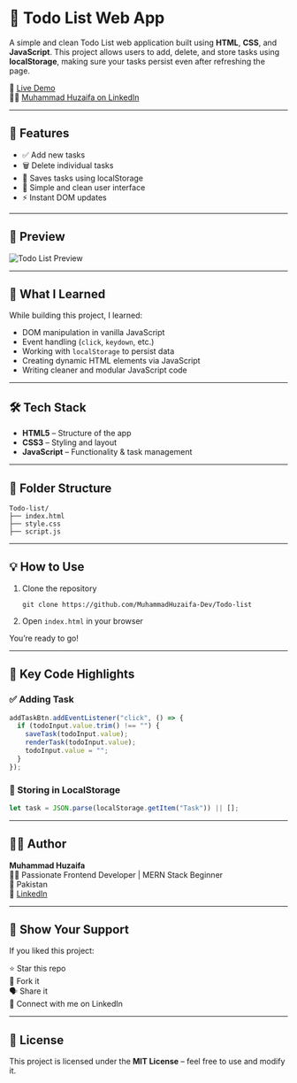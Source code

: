 
# 📝 Todo List Web App

A simple and clean Todo List web application built using **HTML**, **CSS**, and **JavaScript**. This project allows users to add, delete, and store tasks using **localStorage**, making sure your tasks persist even after refreshing the page.

🔗 [Live Demo](https://todo-list-git-main-huzaifas-projects-827a906f.vercel.app/)  
👨‍💻 [Muhammad Huzaifa on LinkedIn](https://www.linkedin.com/in/muhammad-huzaifa-a31907333/?originalSubdomain=pk)

---

## 🚀 Features

- ✅ Add new tasks
- 🗑️ Delete individual tasks
- 💾 Saves tasks using localStorage
- 🌙 Simple and clean user interface
- ⚡ Instant DOM updates

---

## 📸 Preview

![Todo List Preview](https://user-images.githubusercontent.com/00000000/your-screenshot-link.jpg) <!-- Optional: Replace with your image URL -->

---

## 🧠 What I Learned

While building this project, I learned:

- DOM manipulation in vanilla JavaScript
- Event handling (`click`, `keydown`, etc.)
- Working with `localStorage` to persist data
- Creating dynamic HTML elements via JavaScript
- Writing cleaner and modular JavaScript code

---

## 🛠️ Tech Stack

- **HTML5** – Structure of the app  
- **CSS3** – Styling and layout  
- **JavaScript** – Functionality & task management

---

## 📂 Folder Structure

```
Todo-list/
├── index.html
├── style.css
├── script.js
```

---

## 💡 How to Use

1. Clone the repository  
   ```
   git clone https://github.com/MuhammadHuzaifa-Dev/Todo-list
   ```
2. Open `index.html` in your browser

You’re ready to go!

---

## 🧩 Key Code Highlights

### ✅ Adding Task
```js
addTaskBtn.addEventListener("click", () => {
  if (todoInput.value.trim() !== "") {
    saveTask(todoInput.value);
    renderTask(todoInput.value);
    todoInput.value = "";
  }
});
```

### 💾 Storing in LocalStorage
```js
let task = JSON.parse(localStorage.getItem("Task")) || [];
```

---

## 🙋‍♂️ Author

**Muhammad Huzaifa**  
🧑‍💻 Passionate Frontend Developer | MERN Stack Beginner  
📍 Pakistan  
🔗 [LinkedIn](https://www.linkedin.com/in/muhammad-huzaifa-a31907333/?originalSubdomain=pk)

---

## 🌟 Show Your Support

If you liked this project:

⭐ Star this repo  
🍴 Fork it  
🗣️ Share it  
💬 Connect with me on LinkedIn

---

## 📃 License

This project is licensed under the **MIT License** – feel free to use and modify it.
